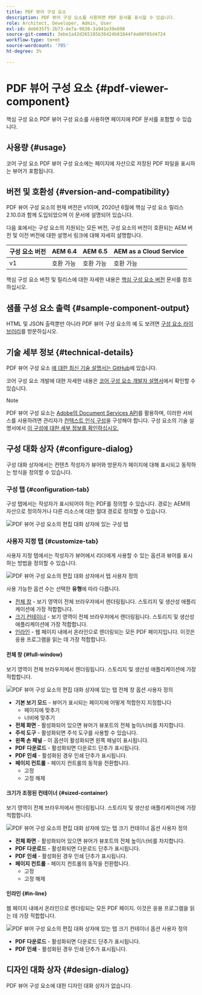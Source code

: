 ```yaml
---
title: PDF 뷰어 구성 요소
description: PDF 뷰어 구성 요소를 사용하면 PDF 문서를 표시할 수 있습니다.
role: Architect, Developer, Admin, User
exl-id: deb635f5-2b73-4e7a-9838-3a941e39e898
source-git-commit: 3ebe1a42d265185b36424b01844f4a00f05d4724
workflow-type: tm+mt
source-wordcount: '705'
ht-degree: 3%

---
```


# PDF 뷰어 구성 요소 {#pdf-viewer-component}

핵심 구성 요소 PDF 뷰어 구성 요소를 사용하면 페이지에 PDF 문서를 포함할 수 있습니다.

## 사용량 {#usage}

코어 구성 요소 PDF 뷰어 구성 요소에는 페이지에 자산으로 저장된 PDF 파일을 표시하는 뷰어가 포함됩니다.

## 버전 및 호환성 {#version-and-compatibility}

PDF 뷰어 구성 요소의 현재 버전은 v1이며, 2020년 6월에 핵심 구성 요소 릴리스 2.10.0과 함께 도입되었으며 이 문서에 설명되어 있습니다.

다음 표에서는 구성 요소의 지원되는 모든 버전, 구성 요소의 버전이 호환되는 AEM 버전 및 이전 버전에 대한 설명서 링크에 대해 자세히 설명합니다.

| 구성 요소 버전 | AEM 6.4 | AEM 6.5 | AEM as a Cloud Service |
|--- |--- |---|---|
| v1 | 호환 가능 | 호환 가능 | 호환 가능 |

핵심 구성 요소 버전 및 릴리스에 대한 자세한 내용은 [핵심 구성 요소 버전](/help/versions.md) 문서를 참조하십시오.

## 샘플 구성 요소 출력 {#sample-component-output}

HTML 및 JSON 출력뿐만 아니라 PDF 뷰어 구성 요소의 예 도 보려면 [구성 요소 라이브러리](https://adobe.com/go/aem_cmp_library_pdfviewer)를 방문하십시오.

## 기술 세부 정보 {#technical-details}

PDF 뷰어 구성 요소 [에 대한 최신 기술 설명서는 GitHub](https://adobe.com/go/aem_cmp_tech_pdfviewer_v1)에 있습니다.

코어 구성 요소 개발에 대한 자세한 내용은 [코어 구성 요소 개발자 설명서](/help/developing/overview.md)에서 확인할 수 있습니다.

>[!NOTE]
>
>PDF 뷰어 구성 요소는 [Adobe의 Document Services API](https://www.adobe.io/apis/documentcloud/dcsdk.html)를 활용하며, 이러한 서비스를 사용하려면 관리자가 [컨텍스트 인식 구성](/help/developing/context-aware-configs.md)을 구성해야 합니다. 구성 요소의 기술 설명서에서 [이 구성에 대한 세부 정보를 확인하십시오.](https://github.com/adobe/aem-core-wcm-components/tree/master/content/src/content/jcr_root/apps/core/wcm/components/pdfviewer/v1/pdfviewer#context-aware-config)

## 구성 대화 상자 {#configure-dialog}

구성 대화 상자에서는 컨텐츠 작성자가 뷰어와 방문자가 페이지에 대해 표시되고 동작하는 방식을 정의할 수 있습니다.

### 구성 탭 {#configuration-tab}

구성 탭에서는 작성자가 표시되어야 하는 PDF를 정의할 수 있습니다. 경로는 AEM의 자산으로 정의하거나 다른 리소스에 대한 절대 경로로 정의할 수 있습니다.

![PDF 뷰어 구성 요소의 편집 대화 상자에 있는 구성 탭](/help/assets/pdf-viewer-edit-configuration.png)

### 사용자 지정 탭 {#customize-tab}

사용자 지정 탭에서는 작성자가 뷰어에서 리더에게 사용할 수 있는 옵션과 뷰어를 표시하는 방법을 정의할 수 있습니다.

![PDF 뷰어 구성 요소의 편집 대화 상자에서 탭 사용자 정의](/help/assets/pdf-viewer-edit-customize.png)

사용 가능한 옵션 수는 선택한 **유형**&#x200B;에 따라 다릅니다.

* [전체 창](#full-window)  - 보기 영역이 전체 브라우저에서 렌더링됩니다. 스토리지 및 생산성 애플리케이션에 가장 적합합니다.
* [크기 컨테이너](#sized-container)  - 보기 영역이 전체 브라우저에서 렌더링됩니다. 스토리지 및 생산성 애플리케이션에 가장 적합합니다.
* [인라인](#in-line)  - 웹 페이지 내에서 온라인으로 렌더링되는 모든 PDF 페이지입니다. 이것은 응용 프로그램을 읽는 데 가장 적합합니다.

#### 전체 창 {#full-window}

보기 영역이 전체 브라우저에서 렌더링됩니다. 스토리지 및 생산성 애플리케이션에 가장 적합합니다.

![PDF 뷰어 구성 요소의 편집 대화 상자에 있는 탭 전체 창 옵션 사용자 정의](/help/assets/pdf-viewer-edit-customize-full.png)

* **기본 보기 모드**  - 뷰어가 표시되는 페이지에 어떻게 적합한지 지정합니다
   * 페이지에 맞추기
   * 너비에 맞추기
* **전체 화면**  - 활성화되어 있으면 뷰어가 뷰포트의 전체 높이/너비를 차지합니다.
* **주석 도구**  - 활성화되면 주석 도구를 사용할 수 있습니다.
* **왼쪽 손 패널**  - 이 옵션이 활성화되면 왼쪽 패널이 표시됩니다.
* **PDF 다운로드**  - 활성화되면 다운로드 단추가 표시됩니다.
* **PDF 인쇄**  - 활성화된 경우 인쇄 단추가 표시됩니다.
* **페이지 컨트롤**  - 페이지 컨트롤의 동작을 전환합니다.
   * 고정
   * 고정 해제

#### 크기가 조정된 컨테이너 {#sized-container}

보기 영역이 전체 브라우저에서 렌더링됩니다. 스토리지 및 생산성 애플리케이션에 가장 적합합니다.

![PDF 뷰어 구성 요소의 편집 대화 상자에 있는 탭 크기 컨테이너 옵션 사용자 정의](/help/assets/pdf-viewer-edit-customize-sized-container.png)

* **전체 화면**  - 활성화되어 있으면 뷰어가 뷰포트의 전체 높이/너비를 차지합니다.
* **PDF 다운로드**  - 활성화되면 다운로드 단추가 표시됩니다.
* **PDF 인쇄**  - 활성화된 경우 인쇄 단추가 표시됩니다.
* **페이지 컨트롤**  - 페이지 컨트롤의 동작을 전환합니다.
   * 고정
   * 고정 해제

#### 인라인 {#in-line}

웹 페이지 내에서 온라인으로 렌더링되는 모든 PDF 페이지. 이것은 응용 프로그램을 읽는 데 가장 적합합니다.

![PDF 뷰어 구성 요소의 편집 대화 상자에 있는 탭 크기 컨테이너 옵션 사용자 정의](/help/assets/pdf-viewer-edit-customize-inline.png)

* **PDF 다운로드**  - 활성화되면 다운로드 단추가 표시됩니다.
* **PDF 인쇄**  - 활성화된 경우 인쇄 단추가 표시됩니다.

## 디자인 대화 상자 {#design-dialog}

PDF 뷰어 구성 요소에 대한 디자인 대화 상자가 없습니다.
